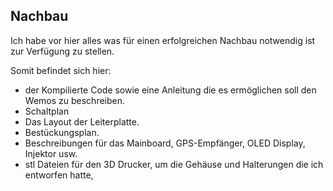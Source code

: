 ## Nachbau

Ich habe vor hier alles was für einen erfolgreichen Nachbau notwendig ist zur Verfügung zu stellen.

Somit befindet sich hier:

- der Kompilierte Code sowie eine Anleitung die es ermöglichen soll den Wemos zu beschreiben.
- Schaltplan
- Das Layout der Leiterplatte.
- Bestückungsplan.
- Beschreibungen für das Mainboard, GPS-Empfänger, OLED Display, Injektor usw.
- stl Dateien für den 3D Drucker, um die Gehäuse und Halterungen die ich entworfen hatte,

